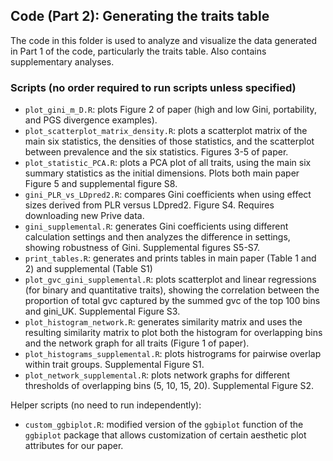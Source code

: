 ## Code (Part 2): Generating the traits table

The code in this folder is used to analyze and visualize the data generated in Part 1 of the code, particularly the traits table. Also contains supplementary analyses.

### Scripts (no order required to run scripts unless specified)

- `plot_gini_m_D.R`: plots Figure 2 of paper (high and low Gini, portability, and PGS divergence examples).
- `plot_scatterplot_matrix_density.R`: plots a scatterplot matrix of the main six statistics, the densities of those statistics, and the scatterplot between prevalence and the six statistics. Figures 3-5 of paper.
- `plot_statistic_PCA.R`: plots a PCA plot of all traits, using the main six summary statistics as the initial dimensions. Plots both main paper Figure 5 and supplemental figure S8.
- `gini_PLR_vs_LDpred2.R`: compares Gini coefficients when using effect sizes derived from PLR versus LDpred2. Figure S4. Requires downloading new Prive data.
- `gini_supplemental.R`: generates Gini coefficients using different calculation settings and then analyzes the difference in settings, showing robustness of Gini. Supplemental figures S5-S7.
- `print_tables.R`: generates and prints tables in main paper (Table 1 and 2) and supplemental (Table S1)
- `plot_gvc_gini_supplemental.R`: plots scatterplot and linear regressions (for binary and quantitative traits), showing the correlation between the proportion of total gvc captured by the summed gvc of the top 100 bins and gini_UK. Supplemental Figure S3. 
- `plot_histogram_network.R`: generates similarity matrix and uses the resulting similarity matrix to plot both the histogram for overlapping bins and the network graph for all traits (Figure 1 of paper).
- `plot_histograms_supplemental.R`: plots histrograms for pairwise overlap within trait groups. Supplemental Figure S1.
- `plot_network_supplemental.R`: plots network graphs for different thresholds of overlapping bins (5, 10, 15, 20). Supplemental Figure S2.

Helper scripts (no need to run independently):
- `custom_ggbiplot.R`: modified version of the `ggbiplot` function of the `ggbiplot` package that allows customization of certain aesthetic plot attributes for our paper.
